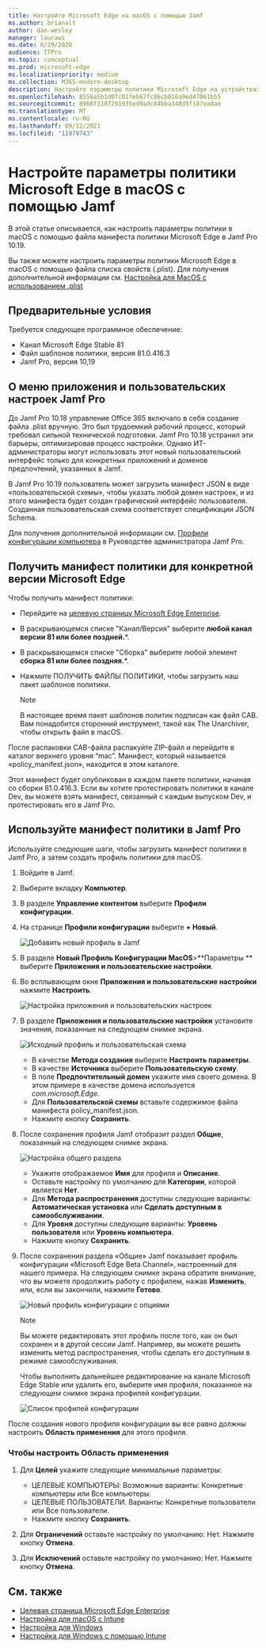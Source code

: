 ```yaml
---
title: Настройте Microsoft Edge на macOS с помощью Jamf
ms.author: brianalt
author: dan-wesley
manager: laurawi
ms.date: 6/29/2020
audience: ITPro
ms.topic: conceptual
ms.prod: microsoft-edge
ms.localizationpriority: medium
ms.collection: M365-modern-desktop
description: Настройте параметры политики Microsoft Edge на устройствах Mac с помощью Jamf
ms.openlocfilehash: 8556a5b1d0fc01feb67fc86cb016a9ed47061b55
ms.sourcegitcommit: 8968f3107291935ed9adc84bba348d5f187eadae
ms.translationtype: MT
ms.contentlocale: ru-RU
ms.lasthandoff: 09/12/2021
ms.locfileid: "11979743"
---
```

# <a name="configure-microsoft-edge-policy-settings-on-macos-with-jamf"></a>Настройте параметры политики Microsoft Edge в macOS с помощью Jamf

В этой статье описывается, как настроить параметры политики в macOS с помощью файла манифеста политики Microsoft Edge в Jamf Pro 10.19.

Вы также можете настроить параметры политики Microsoft Edge в macOS с помощью файла списка свойств (.plist). Для получения дополнительной информации см. [Настройка для MacOS с использованием .plist](configure-microsoft-edge-on-mac.md)


## <a name="prerequisites"></a>Предварительные условия

Требуется следующее программное обеспечение:

- Канал Microsoft Edge Stable 81
- Файл шаблонов политики, версия 81.0.416.3
- Jamf Pro, версия 10,19

## <a name="about-the-jamf-pro-application--custom-settings-menu"></a>О меню приложения и пользовательских настроек Jamf Pro

До Jamf Pro 10.18 управление Office 365 включало в себя создание файла .plist вручную. Это был трудоемкий рабочий процесс, который требовал сильной технической подготовки. Jamf Pro 10.18 устранил эти барьеры, оптимизировав процесс настройки. Однако ИТ-администраторы могут использовать этот новый пользовательский интерфейс только для конкретных приложений и доменов предпочтений, указанных в Jamf.

В Jamf Pro 10.19 пользователь может загрузить манифест JSON в виде «пользовательской схемы», чтобы указать любой домен настроек, и из этого манифеста будет создан графический интерфейс пользователя. Созданная пользовательская схема соответствует спецификации JSON Schema.

Для получения дополнительной информации см. [Профили конфигурации компьютера](https://jamf.it/computer-configuration-profiles) в Руководстве администратора Jamf Pro.

## <a name="get-the-policy-manifest-for-a-specific-version-of-microsoft-edge"></a>Получить манифест политики для конкретной версии Microsoft Edge

Чтобы получить манифест политики:

- Перейдите на [целевую страницу Microsoft Edge Enterprise](https://aka.ms/EdgeEnterprise).
- В раскрывающемся списке "Канал/Версия" выберите **любой канал версии 81 или более поздней.***.
- В раскрывающемся списке "Сборка" выберите любой элемент **сборка 81 или более поздняя.***.
- Нажмите ПОЛУЧИТЬ ФАЙЛЫ ПОЛИТИКИ, чтобы загрузить наш пакет шаблонов политики.

  > [!NOTE]
  > В настоящее время пакет шаблонов политик подписан как файл CAB. Вам понадобится сторонний инструмент, такой как The Unarchiver, чтобы открыть файл в macOS.

После распаковки CAB-файла распакуйте ZIP-файл и перейдите в каталог верхнего уровня “mac”. Манифест, который называется «policy_manifest.json», находится в этом каталоге.

Этот манифест будет опубликован в каждом пакете политики, начиная со сборки 81.0.416.3. Если вы хотите протестировать политики в канале Dev, вы можете взять манифест, связанный с каждым выпуском Dev, и протестировать его в Jamf Pro.  

## <a name="use-the-policy-manifest-in-jamf-pro"></a>Используйте манифест политики в Jamf Pro

Используйте следующие шаги, чтобы загрузить манифест политики в Jamf Pro, а затем создать профиль политики для macOS.

1. Войдите в Jamf.
2. Выберите вкладку **Компьютер**.
3. В разделе **Управление контентом** выберите **Профили конфигурации**.
4. На странице **Профили конфигурации** выберите **+ Новый**.

   ![Добавить новый профиль в Jamf](media/configure-microsoft-edge-on-mac-jamf/configure-macos-jamf-configuration-profiles.png)

5. В разделе **Новый Профиль Конфигурации MacOS**>**Параметры ** выберите **Приложения и пользовательские настройки**.
6. Во всплывающем окне **Приложения и пользовательские настройки** нажмите **Настроить**.

   ![Настройка приложения и пользовательских настроек](media/configure-microsoft-edge-on-mac-jamf/configure-macos-jamf-app-and-custom.png)

7. В разделе **Приложения и пользовательские настройки** установите значения, показанные на следующем снимке экрана.

   ![Исходный профиль и пользовательская схема](media/configure-microsoft-edge-on-mac-jamf/configure-macos-jamf-app-and-custom-schema.png)

   - В качестве **Метода создания** выберите **Настроить параметры**.
   - В качестве **Источника** выберите **Пользовательскую схему**.
   - В поле **Предпочтительный домен** укажите имя своего домена. В этом примере в качестве домена используется *com.microsoft.Edge*.
   - Для **Пользовательской схемы** вставьте содержимое файла манифеста policy_manifest.json.
   - Нажмите кнопку **Сохранить**.

8. После сохранения профиля Jamf отобразит раздел **Общие**, показанный на следующем снимке экрана.

   ![Настройка общего раздела](media/configure-microsoft-edge-on-mac-jamf/configure-macos-jamf-app-and-custom-general-setting.png)

   - Укажите отображаемое **Имя** для профиля и **Описание**.
   - Оставьте настройку по умолчанию для **Категории**, которой является **Нет**.
   - Для **Метода распространения** доступны следующие варианты: **Автоматическая установка** или **Сделать доступным в самообслуживании**.
   - Для **Уровня** доступны следующие варианты: **Уровень пользователя** или **Уровень компьютера**.
   - Нажмите кнопку **Сохранить**.

9. После сохранения раздела «Общие» Jamf показывает профиль конфигурации «Microsoft Edge Beta Channel», настроенный для нашего примера. На следующем снимке экрана обратите внимание, что вы можете продолжить работу с профилем, нажав **Изменить**, или, если вы закончили, нажмите **Готово**.

   ![Новый профиль конфигурации с опциями](media/configure-microsoft-edge-on-mac-jamf/configure-macos-jamf-configuration-profiles-beta-channel.png)

   > [!NOTE]
   > Вы можете редактировать этот профиль после того, как он был сохранен и в другой сессии Jamf. Например, вы можете решить изменить метод распространения, чтобы сделать его доступным в режиме самообслуживания.

   Чтобы выполнить дальнейшее редактирование на канале Microsoft Edge Stable или удалить его, выберите имя профиля, показанное на следующем снимке экрана профилей конфигурации.

   ![Список профилей конфигурации](media/configure-microsoft-edge-on-mac-jamf/configure-macos-jamf-configuration-profiles-beta-channel-done.png)

После создания нового профиля конфигурации вы все равно должны настроить **Область применения** для этого профиля.

### <a name="to-configure-the-scope"></a>Чтобы настроить Область применения

1. Для **Целей** укажите следующие минимальные параметры:

   - ЦЕЛЕВЫЕ КОМПЬЮТЕРЫ: Возможные варианты: Конкретные компьютеры или Все компьютеры.
   - ЦЕЛЕВЫЕ ПОЛЬЗОВАТЕЛИ. Варианты: Конкретные пользователи или Все пользователи.
   - Нажмите кнопку **Сохранить**.
2. Для **Ограничений** оставьте настройку по умолчанию: Нет. Нажмите кнопку **Отмена**.
3. Для **Исключений** оставьте настройку по умолчанию: Нет. Нажмите кнопку **Отмена**.

## <a name="see-also"></a>См. также

- [Целевая страница Microsoft Edge Enterprise](https://aka.ms/EdgeEnterprise)
- [Настройка для macOS с Intune](configure-microsoft-edge-on-mac.md)
- [Настройка для Windows](configure-microsoft-edge.md)
- [Настройка для Windows с помощью Intune](configure-edge-with-intune.md)
